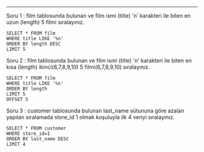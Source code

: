 ---

Soru 1 : film tablosunda bulunan ve film ismi (title) 'n' karakteri ile biten en uzun (length) 5 filmi sıralayınız.

```
SELECT * FROM film
WHERE title LIKE '%n'
ORDER BY length DESC
LIMIT 5
```

Soru 2 : film tablosunda bulunan ve film ismi (title) 'n' karakteri ile biten en kısa (length) ikinci(6,7,8,9,10) 5 filmi(6,7,8,9,10) sıralayınız.

```
SELECT * FROM film
WHERE title LIKE '%n'
ORDER BY length
LIMIT 5
OFFSET 5
```

Soru 3 : customer tablosunda bulunan last_name sütununa göre azalan yapılan sıralamada store_id 1 olmak koşuluyla ilk 4 veriyi sıralayınız.

```
SELECT * FROM customer
WHERE store_id=1
ORDER BY last_name DESC
LIMIT 4

